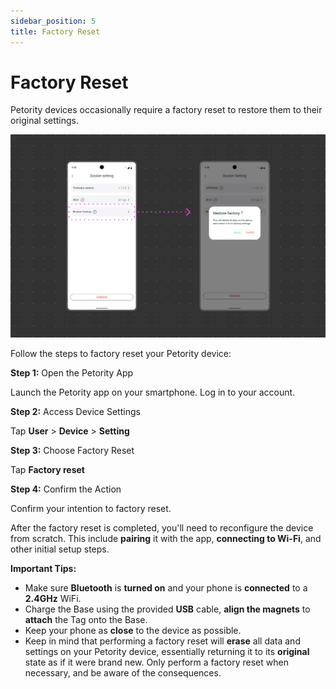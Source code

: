 ```yaml
---
sidebar_position: 5
title: Factory Reset
---
```


# Factory Reset
Petority devices occasionally require a factory reset to restore them to their original settings.

![Restore factory](/img/restore/Restore-Factory.jpg)

Follow the steps to factory reset your Petority device:

**Step 1:** Open the Petority App

Launch the Petority app on your smartphone. Log in to your account.

**Step 2:** Access Device Settings

Tap **User** > **Device** > **Setting**

**Step 3:** Choose Factory Reset

Tap **Factory reset**

**Step 4:** Confirm the Action

Confirm your intention to factory reset.

After the factory reset is completed, you'll need to reconfigure the device from scratch. This include **pairing** it with the app, **connecting to Wi-Fi**, and other initial setup steps.

**Important Tips:**
+ Make sure **Bluetooth** is **turned on** and your phone is **connected** to a **2.4GHz** WiFi.
+ Charge the Base using the provided **USB** cable, **align the magnets** to **attach** the Tag onto the Base.
+ Keep your phone as **close** to the device as possible.
+ Keep in mind that performing a factory reset will **erase** all data and settings on your Petority device, essentially returning it to its **original** state as if it were brand new. Only perform a factory reset when necessary, and be aware of the consequences.